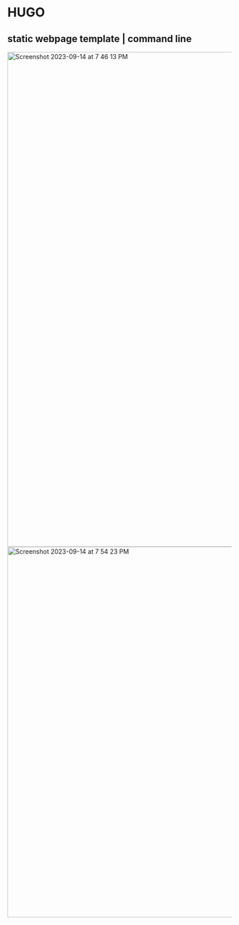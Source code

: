 # HUGO
## static webpage template | command line 
<img width="1111" alt="Screenshot 2023-09-14 at 7 46 13 PM" src="https://github.com/sudo-self/HUGO/assets/119916323/029158cd-92e3-4e83-a592-5366b538c2a2">
<img width="832" alt="Screenshot 2023-09-14 at 7 54 23 PM" src="https://github.com/sudo-self/HUGO/assets/119916323/5eb3619e-0493-4e71-9352-1d073d2eecd9">
